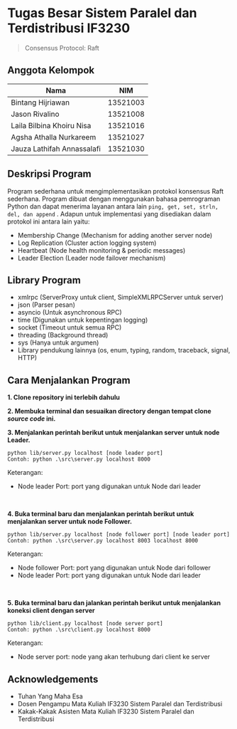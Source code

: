 # Tugas Besar Sistem Paralel dan Terdistribusi IF3230 

> Consensus Protocol: Raft

## Anggota Kelompok
| Nama | NIM |
| ----------- | ----------- |
| Bintang Hijriawan | 13521003 |
| Jason Rivalino | 13521008 |
| Laila Bilbina Khoiru Nisa | 13521016 |
| Agsha Athalla Nurkareem | 13521027 |
| Jauza Lathifah Annassalafi | 13521030 |

## Deskripsi Program
Program sederhana untuk mengimplementasikan protokol konsensus Raft sederhana. Program dibuat dengan menggunakan bahasa pemrograman Python dan dapat menerima layanan antara lain `ping, get, set, strln, del, dan append` . Adapun untuk implementasi yang disediakan dalam protokol ini antara lain yaitu:
- Membership Change	(Mechanism for adding another server node)
- Log Replication		(Cluster action logging system)
- Heartbeat			(Node health monitoring & periodic messages)
- Leader Election		(Leader node failover mechanism)

## Library Program
- xmlrpc		(ServerProxy untuk client, SimpleXMLRPCServer untuk server)
- json		(Parser pesan)
- asyncio	(Untuk asynchronous RPC)
- time		(Digunakan untuk kepentingan logging)
- socket		(Timeout untuk semua RPC)
- threading	(Background thread)
- sys		(Hanya untuk argumen)
- Library pendukung lainnya (os, enum, typing, random, traceback, signal, HTTP)

## Cara Menjalankan Program
<b>1. Clone repository ini terlebih dahulu</b>

<b>2. Membuka terminal dan sesuaikan directory dengan tempat clone _source code_ ini.</b>

<b>3. Menjalankan perintah berikut untuk menjalankan server untuk node Leader.</b>
```
python lib/server.py localhost [node leader port]
Contoh: python .\src\server.py localhost 8000
```

Keterangan:
- Node leader Port: port yang digunakan untuk Node dari leader
<br>


<b>4. Buka terminal baru dan menjalankan perintah berikut untuk menjalankan server untuk node Follower.</b>
```
python lib/server.py localhost [node follower port] [node leader port]
Contoh: python .\src\server.py localhost 8003 localhost 8000
```

Keterangan:
- Node follower Port: port yang digunakan untuk Node dari follower
- Node leader Port: port yang digunakan untuk Node dari leader
<br>

<b>5. Buka terminal baru dan jalankan perintah berikut untuk menjalankan koneksi client dengan server</b>
```
python lib/client.py localhost [node server port]
Contoh: python .\src\client.py localhost 8000
```

Keterangan:
- Node server port: node yang akan terhubung dari client ke server

## Acknowledgements
- Tuhan Yang Maha Esa
- Dosen Pengampu Mata Kuliah IF3230 Sistem Paralel dan Terdistribusi
- Kakak-Kakak Asisten Mata Kuliah IF3230 Sistem Paralel dan Terdistribusi
